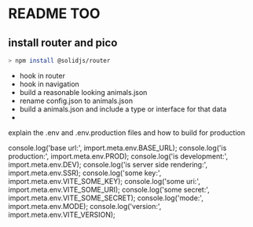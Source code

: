 # README TOO

## install router and pico
```bash
> npm install @solidjs/router
```

- hook in router
- hook in navigation
- build a reasonable looking animals.json
- rename config.json to animals.json
- build a animals.json and include a type or interface for that data
- 

explain the .env and .env.production files and how to build for production

 console.log('base url:', import.meta.env.BASE_URL);
  console.log('is production:', import.meta.env.PROD);
  console.log('is development:', import.meta.env.DEV);
  console.log('is server side rendering:', import.meta.env.SSR);
  console.log('some key:', import.meta.env.VITE_SOME_KEY);
  console.log('some uri:', import.meta.env.VITE_SOME_URI);
  console.log('some secret:', import.meta.env.VITE_SOME_SECRET);
  console.log('mode:', import.meta.env.MODE);
  console.log('version:', import.meta.env.VITE_VERSION);


